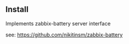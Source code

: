 Install
-------

Implements zabbix-battery server interface

see: https://github.com/nikitinsm/zabbix-battery
